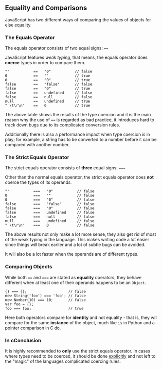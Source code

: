 ## Equality and Comparisons

JavaScript has two different ways of comparing the values of objects for else
equality. 

### The Equals Operator

The equals operator consists of two equal signs: `==`

JavaScript features *weak typing*, that means, the equals operator does
**coerce** types in order to compare them.
    
    ""           ==   "0"           // false
    0            ==   ""            // true
    0            ==   "0"           // true
    false        ==   "false"       // false
    false        ==   "0"           // true
    false        ==   undefined     // false
    false        ==   null          // false
    null         ==   undefined     // true
    " \t\r\n"    ==   0             // true

The above table shows the results of the type coercion and it is the main reason 
why the use of `==` is regarded as bad practice, it introduces hard to track down
bugs due to its complicated conversion rules.

Additionally there is also a performance impact when type coercion is in play;
for example, a string has to be converted to a number before it can be compared
with another number.

### The Strict Equals Operator

The strict equals operator consists of **three** equal signs: `===`

Other than the normal equals operator, the strict equals operator does **not**
coerce the types of its operands.

    ""           ===   "0"           // false
    0            ===   ""            // false
    0            ===   "0"           // false
    false        ===   "false"       // false
    false        ===   "0"           // false
    false        ===   undefined     // false
    false        ===   null          // false
    null         ===   undefined     // false
    " \t\r\n"    ===   0             // false

The above results not only make a lot more sense, they also get rid of most of
the weak typing in the language. This makes writing code a lot easier since
things will break earlier and a lot of subtle bugs can be avoided.

It will also be a lot faster when the operands are of different types.

### Comparing Objects

While both `==` and `===` are stated as **equality** operators, they behave 
different when at least one of their operands happens to be an `Object`.

    {} === {};                   // false
    new String('foo') === 'foo'; // false
    new Number(10) === 10;       // false
    var foo = {};
    foo === foo;                 // true

Here both operators compare for **identity** and not equality - that is, they
will compare for the same **instance** of the object, much like `is` in Python 
and a pointer comparison in C do.

### In cConclusion

It is highly recommended to **only** use the strict equals operator. In cases
where types need to be coerced, it should be done [explicitly](#types.casting)
and not left to the "magic" of the languages complicated coercing rules.

